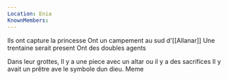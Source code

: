 ```yaml
---
Location: Enia
KnownMembers: 
---
```

Ils ont capture la princesse
Ont un campement au sud d'[[Allanar]]
Une trentaine serait present
Ont des doubles agents

Dans leur grottes, Il y a une piece avec un altar ou il y a des sacrifices
Il y avait un prêtre ave le symbole dun dieu. Meme 